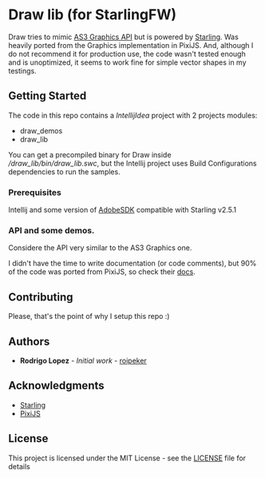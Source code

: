 # Draw lib (for StarlingFW)

Draw tries to mimic [AS3 Graphics API](https://help.adobe.com/en_US/FlashPlatform/reference/actionscript/3/flash/display/Graphics.html) but is powered by [Starling](https://gamua.com/starling/). Was heavily ported from the Graphics implementation in PixiJS.
And, although I do not recommend it for production use, the code wasn't tested enough and is unoptimized, it seems to work fine for simple vector shapes in my testings.

## Getting Started

The code in this repo contains a *IntellijIdea* project with 2 projects modules:
* draw_demos 
* draw_lib

You can get a precompiled binary for Draw inside _/draw_lib/bin/draw_lib.swc_, but the Intellij project uses Build Configurations dependencies to run the samples.

### Prerequisites

Intellij and some version of [AdobeSDK](https://www.adobe.com/devnet/air/air-sdk-download.html) compatible with Starling v2.5.1

### API and some demos.

Considere the API very similar to the AS3 Graphics one. 

I didn't have the time to write documentation (or code comments), but 90% of the code was ported from PixiJS, so check their [docs](http://pixijs.download/dev/docs/PIXI.Graphics.html).


## Contributing

Please, that's the point of why I setup this repo :)

## Authors

* **Rodrigo Lopez** - *Initial work* - [roipeker](https://roipeker.com/https://github.com/roipeker)

## Acknowledgments

* [Starling](https://forum.starling-framework.org/)
* [PixiJS](https://www.pixijs.com/)

## License

This project is licensed under the MIT License - see the [LICENSE](LICENSE) file for details
